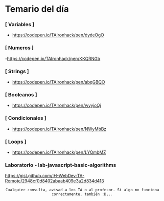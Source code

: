 # Temario del día

### [ Variables ]
- https://codepen.io/TAIronhack/pen/dydeOgO
### [ Numeros ]
-https://codepen.io/TAIronhack/pen/KKQRNGb
### [ Strings ]
- https://codepen.io/TAIronhack/pen/abqGBQO
### [ Booleanos ]
- https://codepen.io/TAIronhack/pen/wvyjoQj
### [ Condicionales ]
- https://codepen.io/TAIronhack/pen/NWyMbBz
### [ Loops ]
- https://codepen.io/TAIronhack/pen/LYQmbMZ
### Laboratorio - lab-javascript-basic-algorithms
https://gist.github.com/IH-WebDev-TA-Remote/2948cf0d8402abaab409e3a2d834d413

<div align="center">

```
Cualquier consulta, avisad a los TA o al profesor. Si algo no funciona correctamente, también :D...
```

</div>